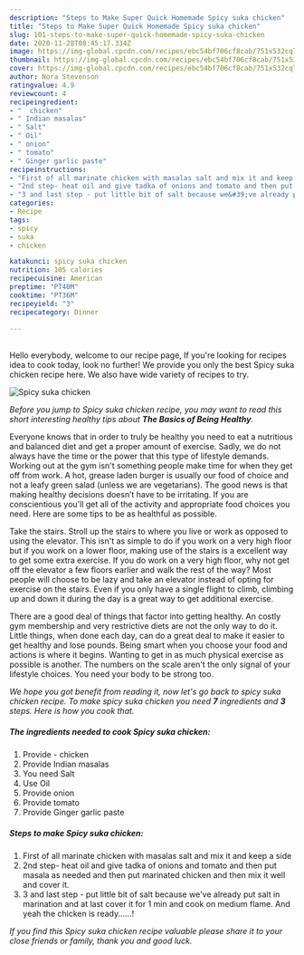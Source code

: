 ```yaml
---
description: "Steps to Make Super Quick Homemade Spicy suka chicken"
title: "Steps to Make Super Quick Homemade Spicy suka chicken"
slug: 101-steps-to-make-super-quick-homemade-spicy-suka-chicken
date: 2020-11-28T08:45:17.334Z
image: https://img-global.cpcdn.com/recipes/ebc54bf706cf8cab/751x532cq70/spicy-suka-chicken-recipe-main-photo.jpg
thumbnail: https://img-global.cpcdn.com/recipes/ebc54bf706cf8cab/751x532cq70/spicy-suka-chicken-recipe-main-photo.jpg
cover: https://img-global.cpcdn.com/recipes/ebc54bf706cf8cab/751x532cq70/spicy-suka-chicken-recipe-main-photo.jpg
author: Nora Stevenson
ratingvalue: 4.9
reviewcount: 4
recipeingredient:
- "  chicken"
- " Indian masalas"
- " Salt"
- " Oil"
- " onion"
- " tomato"
- " Ginger garlic paste"
recipeinstructions:
- "First of all marinate chicken with masalas salt and mix it and keep a side"
- "2nd step- heat oil and give tadka of onions and tomato and then put masala as needed and then put marinated chicken and then mix it well and cover it."
- "3 and last step - put little bit of salt because we&#39;ve already put salt in marination and at last cover it for 1 min and cook on medium flame. And yeah the chicken is ready......!"
categories:
- Recipe
tags:
- spicy
- suka
- chicken

katakunci: spicy suka chicken 
nutrition: 105 calories
recipecuisine: American
preptime: "PT40M"
cooktime: "PT36M"
recipeyield: "3"
recipecategory: Dinner

---
```

<br>
Hello everybody, welcome to our recipe page, If you're looking for recipes idea to cook today, look no further! We provide you only the best Spicy suka chicken recipe here. We also have wide variety of recipes to try.
<br>


![Spicy suka chicken](https://img-global.cpcdn.com/recipes/ebc54bf706cf8cab/751x532cq70/spicy-suka-chicken-recipe-main-photo.jpg)

<i>Before you jump to Spicy suka chicken recipe, you may want to read this short interesting healthy tips about <strong>The Basics of Being Healthy</strong>.</i>

Everyone knows that in order to truly be healthy you need to eat a nutritious and balanced diet and get a proper amount of exercise. Sadly, we do not always have the time or the power that this type of lifestyle demands. Working out at the gym isn't something people make time for when they get off from work. A hot, grease laden burger is usually our food of choice and not a leafy green salad (unless we are vegetarians). The good news is that making healthy decisions doesn’t have to be irritating. If you are conscientious you'll get all of the activity and appropriate food choices you need. Here are some tips to be as healthful as possible.

Take the stairs. Stroll up the stairs to where you live or work as opposed to using the elevator. This isn't as simple to do if you work on a very high floor but if you work on a lower floor, making use of the stairs is a excellent way to get some extra exercise. If you do work on a very high floor, why not get off the elevator a few floors earlier and walk the rest of the way? Most people will choose to be lazy and take an elevator instead of opting for exercise on the stairs. Even if you only have a single flight to climb, climbing up and down it during the day is a great way to get additional exercise. 

There are a good deal of things that factor into getting healthy. An costly gym membership and very restrictive diets are not the only way to do it. Little things, when done each day, can do a great deal to make it easier to get healthy and lose pounds. Being smart when you choose your food and actions is where it begins. Wanting to get in as much physical exercise as possible is another. The numbers on the scale aren't the only signal of your lifestyle choices. You need your body to be strong too. 


<i>We hope you got benefit from reading it, now let's go back to spicy suka chicken recipe. To make spicy suka chicken you need <strong>7</strong> ingredients and <strong>3</strong> steps. Here is how you cook that.
</i>

##### The ingredients needed to cook Spicy suka chicken:

1. Provide  - chicken
1. Provide  Indian masalas
1. You need  Salt
1. Use  Oil
1. Provide  onion
1. Provide  tomato
1. Provide  Ginger garlic paste


##### Steps to make Spicy suka chicken:

1. First of all marinate chicken with masalas salt and mix it and keep a side
1. 2nd step- heat oil and give tadka of onions and tomato and then put masala as needed and then put marinated chicken and then mix it well and cover it.
1. 3 and last step - put little bit of salt because we&#39;ve already put salt in marination and at last cover it for 1 min and cook on medium flame. And yeah the chicken is ready......!


<i>If you find this Spicy suka chicken recipe valuable please share it to your close friends or family, thank you and good luck.</i>
